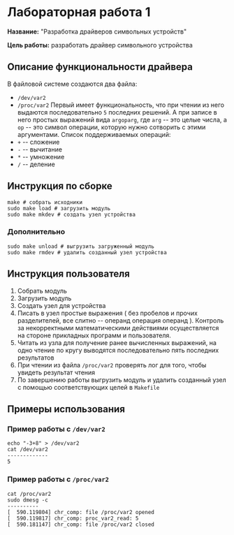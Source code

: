 # Лабораторная работа 1

**Название:** "Разработка драйверов символьных устройств"

**Цель работы:** разработать драйвер символьного устройства

## Описание функциональности драйвера

В файловой системе создаются два файла:
* `/dev/var2`
* `/proc/var2`
Первый имеет функциональность, что при чтении из него выдаются последовательно `5` последних решений. А при записе в него простых выражений вида `argoparg`, где `arg` -- это целые числа, а `op` -- это символ операции, которую нужно сотворить с этими аргументами. Список поддерживаемых операций:
* `+` -- сложение
* `-` -- вычитание
* `*` -- умножение
* `/` -- деление

## Инструкция по сборке

```
make # собрать исходники
sudo make load # загрузить модуль
sudo make mkdev # создать узел устройства
```
### Дополнительно

```
sudo make unload # выгрузить загруженный модуль
sudo make rmdev # удалить созданный узел устройства
```

## Инструкция пользователя

1. Собрать модуль
2. Загрузить модуль
3. Создать узел для устройства
4. Писать в узел простые выражения ( без пробелов и прочих разделителей, все слитно -- операнд операция операнд ). Контроль за некорректными математическими действиями осуществляется на стороне прикладных программ и пользователя.
5. Читать из узла для получение ранее вычисленных выражений, на одно чтение по кругу выводятся последовательно пять последних результатов
6. При чтении из файла `/proc/var2` проверять лог для того, чтобы увидеть результат чтения
7. По завершению работы выгрузить модуль и удалить созданный узел с помощью соответствующих целей в `Makefile` 

## Примеры использования

### Пример работы с `/dev/var2`
```
echo "-3+8" > /dev/var2
cat /dev/var2
-------------
5
```

### Пример работы с `/proc/var2`
```
cat /proc/var2
sudo dmesg -c
----------
[  590.119804] chr_comp: file /proc/var2 opened
[  590.119817] chr_comp: proc_var2_read: 5
[  590.181147] chr_comp: file /proc/var2 closed
```


